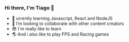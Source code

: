 ### Hi there, I'm Tiago 👋

- 🌱 urrently learning Javascript, React and NodeJS
- 👯 I’m looking to collaborate with other content creators
- 😎 I´m really like to learn
- 🌎 And i also like to play FPS and Racing games
